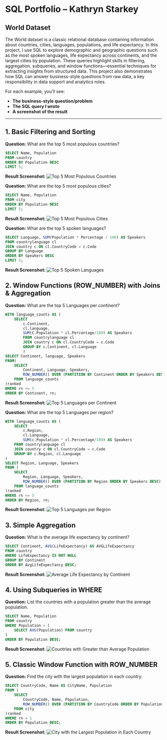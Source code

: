 # SQL Portfolio – Kathryn Starkey
## World Dataset

The World dataset is a classic relational database containing information about countries, cities, languages, populations, and life expectancy. In this project, I use SQL to explore demographic and geographic questions such as the most spoken languages, life expectancy across continents, and the largest cities by population. These queries highlight skills in filtering, aggregation, subqueries, and window functions—essential techniques for extracting insights from structured data. This project also demonstrates how SQL can answer business-style questions from raw data, a key responsibility in data support and analytics roles.


For each example, you’ll see:  
- **The business-style question/problem**  
- **The SQL query I wrote**  
- **A screenshot of the result** 
--- 

## 1. Basic Filtering and Sorting

**Question:**  What are the top 5 most populous countries?
``` sql
SELECT Name, Population
FROM country
ORDER BY Population DESC
LIMIT 5;
```

**Result Screenshot:**
![Top 5 Most Populous Countries](results/Top_5_most_populous_countries.png)

**Question:**  What are the top 5 most populous cities?
``` sql
SELECT Name, Population
FROM city
ORDER BY Population DESC
LIMIT 5;
```

**Result Screenshot:**
![Top 5 Most Populous Cities](results/Top_5_most_populous_cities.png)

**Question:** What are the top 5 spoken languages?
``` sql
SELECT Language, SUM(Population * Percentage / 100) AS Speakers
FROM countrylanguage cl
JOIN country c ON cl.CountryCode = c.Code
GROUP BY Language
ORDER BY Speakers DESC
LIMIT 5;
```

**Result Screenshot:**
![Top 5 Spoken Languages](results/Top_5_spoken_languages.png)

## 2. Window Functions (ROW_NUMBER) with Joins & Aggregation

**Question:**  What are the top 5 Languages per continent?
``` sql
WITH language_counts AS (
	SELECT 
		c.Continent,
        cl.language,
        SUM(C.Population * cl.Percentage/100) AS Speakers
        FROM countrylanguage cl
        JOIN country c ON cl.CountryCode = c.Code 
        GROUP BY c.Continent, cl.Language
        )
SELECT Continent, language, Speakers
FROM(
	SELECT 
		Continent, Language, Speakers,
        ROW_NUMBER() OVER (PARTITION BY Continent ORDER BY Speakers DESC) AS rn
	FROM language_counts
)ranked
WHERE rn <= 5
ORDER BY Continent, rn;
```

**Result Screenshot:**
![Top 5 Languages per Continent](results/Top_5_languages_per_continent.png)

**Question:** What are the top 5 Languages per region?
``` sql
WITH language_counts AS (
	SELECT
		c.Region,
        cl.Language,
        SUM(c.Population * cl.Percentage/100) AS Speakers
	FROM countrylanguage cl
    JOIN country c ON cl.CountryCode = c.Code
    GROUP BY c.Region, cl.Language
)
SELECT Region, Language, Speakers
FROM (
	SELECT
		Region, Language, Speakers,
        ROW_NUMBER() OVER (PARTITION BY Region ORDER BY Speakers DESC) AS rn
	FROM language_counts
)ranked
WHERE rn <= 5
ORDER BY Region, rn;
```

**Result Screenshot:**
![Top 5 Languages per Region](results/Top_5_languages_per_region.png)

## 3. Simple Aggregation

**Question:** What is the average life expectancy by continent?
``` sql
SELECT Continent, AVG(LifeExpectancy) AS AVGLifeExpectancy
FROM country
WHERE LifeExpectancy IS NOT NULL
GROUP BY Continent
ORDER BY AvgLifeExpectancy DESC;
```

**Result Screenshot:**
![Average Life Expectancy by Continent](results/Average_Life_Expectancy_by_continent.png)

## 4. Using Subqueries in WHERE

**Question:** List the countries with a population greater than the average population.
``` sql
SELECT Name, Population
FROM country
WHERE Population > (
	SELECT AVG(Population) FROM country
)
ORDER BY Population DESC;
```

**Result Screenshot:**
![Countries with Greater than Average Population](results/Countries_with_greater_than_average_population.png)

## 5. Classic Window Function with ROW_NUMBER

**Question:** Find the city with the largest population in each country.
``` sql
SELECT CountryCode, Name AS CityName, Population
FROM (
	SELECT 	
		CountryCode, Name, Population,
        ROW_NUMBER() OVER (PARTITION BY CountryCode ORDER BY Population DESC) AS rn
	FROM city
)ranked
WHERE rn = 1
ORDER BY Population DESC;
```

**Result Screenshot:**
![City with the Largest Population in Each Country](results/City_with_the_largest_population_in_each_country.png)
